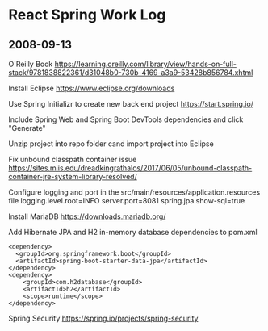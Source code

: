 # React Spring Work Log

## 2008-09-13

O'Reilly Book https://learning.oreilly.com/library/view/hands-on-full-stack/9781838822361/d31048b0-730b-4169-a3a9-53428b856784.xhtml

Install Eclipse https://www.eclipse.org/downloads

Use Spring Initializr to create new back end project https://start.spring.io/

Include Spring Web and Spring Boot DevTools dependencies and click "Generate"

Unzip project into repo folder cand import project into Eclipse

Fix unbound classpath container issue https://sites.miis.edu/dreadkingrathalos/2017/06/05/unbound-classpath-container-jre-system-library-resolved/

Configure logging and port in the src/main/resources/application.resources file
logging.level.root=INFO
server.port=8081
spring.jpa.show-sql=true

Install MariaDB https://downloads.mariadb.org/

Add Hibernate JPA and H2 in-memory database dependencies to pom.xml

    <dependency>
      <groupId>org.springframework.boot</groupId>
      <artifactId>spring-boot-starter-data-jpa</artifactId>
    </dependency>
    <dependency>
        <groupId>com.h2database</groupId>
        <artifactId>h2</artifactId>
        <scope>runtime</scope>
    </dependency>

Spring Security
https://spring.io/projects/spring-security
